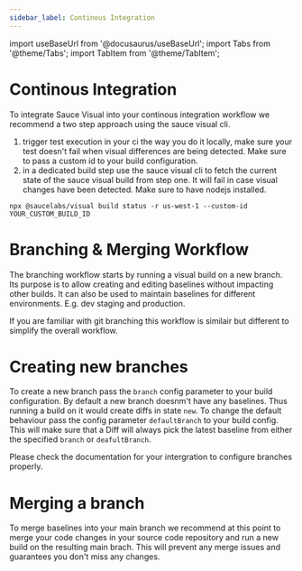 ```yaml
---
sidebar_label: Continous Integration
---
```


import useBaseUrl from '@docusaurus/useBaseUrl';
import Tabs from '@theme/Tabs';
import TabItem from '@theme/TabItem';

# Continous Integration

To integrate Sauce Visual into your continous integration workflow we recommend a two step approach using the sauce visual cli. 

1. trigger test execution in your ci the way you do it locally, make sure your test doesn't fail when visual differences are being detected. Make sure to pass a custom id to your build configuration.
2. in a dedicated build step use the sauce visual cli to fetch the current state of the sauce visual build from step one. It will fail in case visual changes have been detected. Make sure to have nodejs installed.

```
npx @saucelabs/visual build status -r us-west-1 --custom-id YOUR_CUSTOM_BUILD_ID
```

# Branching & Merging Workflow

The branching workflow starts by running a visual build on a new branch. Its purpose is to allow creating and editing baselines
without impacting other builds. It can also be used to maintain baselines for different environments. E.g. dev staging and production.

If you are familiar with git branching this workflow is similair but different to simplify the overall workflow.

# Creating new branches

To create a new branch pass the `branch` config parameter to your build configuration. By default a new branch doesnm't have any baselines. Thus running a build on it would create diffs in state `new`. To change the default behaviour pass the config parameter `defaultBranch` to your build config. This will make sure that a Diff will always pick the latest baseline from either the specified `branch` or `deafultBranch`.

Please check the documentation for your intergration to configure branches properly.

# Merging a branch

To merge baselines into your main branch we recommend at this point to merge your code changes in your source code repository and run a new build on the resulting main brach. This will prevent any merge issues and guarantees you don't miss any changes.